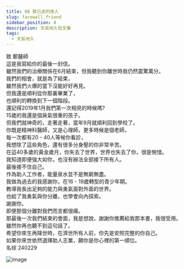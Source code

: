 ```yaml
---
title: 08 致已逝的故人
slug: farewell_friend
sidebar_position: 8
description: 天長地久短文集
tags:
  - 天長地久
---
```


致 鄭醫師  
這是我寫給你的最後一封信。  
雖然我們的治療關係在6月結束，但我聽到你離世時我仍然震驚萬分。  
我們的相會，就是為了結束，  
雖然我們火爆的當下沒能好好再見。  
但我還是順利從你那裏畢業了，  
也順利的轉換到下一個階段。  
還記得2019年1月我們第一次相見的時候嗎?  
15歲的我還是個戾氣很重的孩子。  
但我們就神奇的，走著走著，當年9月就順利回到學校了。  
你既是精神科醫師，又是心理師，更多時候是個老師，  
每一次都有20 - 40人等候你看診，  
我想除了這些角色，還有很多分身壓的你非常辛苦。  
在這40多歲的黃金歲月，你失去了世界，世界也失去了你，很是惋惜。  
我知道即便強大如你，也沒有辦法全部接下所有人。  
最後接不住自己。  
作為助人工作者，能量泉水並不是無窮無盡。  
我做為過去的我感謝你，在16 - 19歲轉型的青少年期。  
教導我長出足夠的能力與勇氣面對外面的世界。  
也給了我勇氣與你分離，也學會向內探索。  
謝謝你。  
即便那個分離對我們而言都很痛。   
那最後一次我們結束的會面，我是想說，謝謝你推薦給我那本書，我很受用。  
雖然你再也聽不到這句話了。  
希望你來生再降世時，在濟世所有人前，你先是安照完整的你自己。  
如果你來世依然選擇助人志業，願你是你心裡的第一順位。  
名琮 240229  

![image](https://e.brid.pw/i/2024/04/04/j4vgqp.webp)